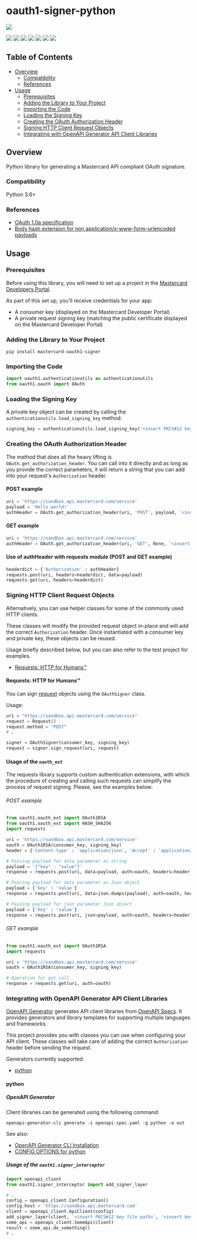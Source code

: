 # oauth1-signer-python
[![](https://developer.mastercard.com/_/_/src/global/assets/svg/mcdev-logo-dark.svg)](https://developer.mastercard.com/)

[![](https://github.com/Mastercard/oauth1-signer-python/workflows/Build%20&%20Test/badge.svg)](https://github.com/Mastercard/oauth1-signer-python/actions?query=workflow%3A%22Build+%26+Test%22)
[![](https://sonarcloud.io/api/project_badges/measure?project=Mastercard_oauth1-signer-python&metric=alert_status)](https://sonarcloud.io/dashboard?id=Mastercard_oauth1-signer-python)
[![](https://sonarcloud.io/api/project_badges/measure?project=Mastercard_oauth1-signer-python&metric=coverage)](https://sonarcloud.io/dashboard?id=Mastercard_oauth1-signer-python)
[![](https://sonarcloud.io/api/project_badges/measure?project=Mastercard_oauth1-signer-python&metric=vulnerabilities)](https://sonarcloud.io/dashboard?id=Mastercard_oauth1-signer-python)
[![](https://github.com/Mastercard/oauth1-signer-python/workflows/broken%20links%3F/badge.svg)](https://github.com/Mastercard/oauth1-signer-python/actions?query=workflow%3A%22broken+links%3F%22)
[![](https://img.shields.io/pypi/v/mastercard-oauth1-signer.svg?style=flat&color=blue)](https://pypi.org/project/mastercard-oauth1-signer)
[![](https://img.shields.io/badge/license-MIT-yellow.svg)](https://github.com/Mastercard/oauth1-signer-python/blob/master/LICENSE)


## Table of Contents
- [Overview](#overview)
  * [Compatibility](#compatibility)
  * [References](#references)
- [Usage](#usage)
  * [Prerequisites](#prerequisites)
  * [Adding the Library to Your Project](#adding-the-library-to-your-project)
  * [Importing the Code](#importing-the-code)
  * [Loading the Signing Key](#loading-the-signing-key) 
  * [Creating the OAuth Authorization Header](#creating-the-oauth-authorization-header)
  * [Signing HTTP Client Request Objects](#signing-http-client-request-objects)
  * [Integrating with OpenAPI Generator API Client Libraries](#integrating-with-openapi-generator-api-client-libraries)

## Overview <a name="overview"></a>
Python library for generating a Mastercard API compliant OAuth signature.

### Compatibility <a name="compatibility"></a>
Python 3.6+

### References <a name="references"></a>
* [OAuth 1.0a specification](https://tools.ietf.org/html/rfc5849)
* [Body hash extension for non application/x-www-form-urlencoded payloads](https://tools.ietf.org/id/draft-eaton-oauth-bodyhash-00.html)

## Usage <a name="usage"></a>
### Prerequisites <a name="prerequisites"></a>
Before using this library, you will need to set up a project in the [Mastercard Developers Portal](https://developer.mastercard.com). 

As part of this set up, you'll receive credentials for your app:
* A consumer key (displayed on the Mastercard Developer Portal)
* A private request signing key (matching the public certificate displayed on the Mastercard Developer Portal)

### Adding the Library to Your Project <a name="adding-the-library-to-your-project"></a>

```
pip install mastercard-oauth1-signer
```
### Importing the Code <a name="importing-the-code"></a>

``` python
import oauth1.authenticationutils as authenticationutils
from oauth1.oauth import OAuth
```
### Loading the Signing Key <a name="loading-the-signing-key"></a>

A private key object can be created by calling the `authenticationutils.load_signing_key` method:
``` python
signing_key = authenticationutils.load_signing_key('<insert PKCS#12 key file path>', '<insert key password>')
```

### Creating the OAuth Authorization Header <a name="creating-the-oauth-authorization-header"></a>
The method that does all the heavy lifting is `OAuth.get_authorization_header`. You can call into it directly and as long as you provide the correct parameters, it will return a string that you can add into your request's `Authorization` header.

#### POST example

```python
uri = 'https://sandbox.api.mastercard.com/service'
payload = 'Hello world!'
authHeader = OAuth.get_authorization_header(uri, 'POST', payload, '<insert consumer key>', signing_key)
```

#### GET example
```python
uri = 'https://sandbox.api.mastercard.com/service'
authHeader = OAuth.get_authorization_header(uri, 'GET', None, '<insert consumer key>', signing_key)
```

#### Use of authHeader with requests module (POST and GET example)
```python
headerdict = {'Authorization' : authHeader}
requests.post(uri, headers=headerdict, data=payload)
requests.get(uri, headers=headerdict)
```

### Signing HTTP Client Request Objects <a name="signing-http-client-request-objects"></a>

Alternatively, you can use helper classes for some of the commonly used HTTP clients.

These classes will modify the provided request object in-place and will add the correct `Authorization` header. Once instantiated with a consumer key and private key, these objects can be reused. 

Usage briefly described below, but you can also refer to the test project for examples. 

+ [Requests: HTTP for Humans™](#requests)

#### Requests: HTTP for Humans™ <a name="requests"></a>

You can sign [request](https://requests.readthedocs.io/en/latest/user/quickstart#make-a-request) objects using the `OAuthSigner` class. 

Usage:
```python
uri = "https://sandbox.api.mastercard.com/service"
request = Request()
request.method = "POST"
# …

signer = OAuthSigner(consumer_key, signing_key)
request = signer.sign_request(uri, request)
```


#### Usage of the `oauth_ext`
The requests library supports custom authentication extensions, with which the procedure of creating and calling such requests can simplify the process of request signing. Please, see the examples below:

###### POST example

```python
from oauth1.oauth_ext import OAuth1RSA
from oauth1.oauth_ext import HASH_SHA256
import requests

uri = 'https://sandbox.api.mastercard.com/service'
oauth = OAuth1RSA(consumer_key, signing_key)
header = {'Content-type' : 'application/json', 'Accept' : 'application/json'}

# Passing payload for data parameter as string
payload = '{"key" : "value"}'
response = requests.post(uri, data=payload, auth=oauth, headers=header)

# Passing payload for data parameter as Json object
payload = {'key' : 'value'}
response = requests.post(uri, data=json.dumps(payload), auth=oauth, headers=header)

# Passing payload for json parameter Json object
payload = {'key' : 'value'}
response = requests.post(uri, json=payload, auth=oauth, headers=header)
```

###### GET example

```python
from oauth1.oauth_ext import OAuth1RSA
import requests

uri = 'https://sandbox.api.mastercard.com/service'
oauth = OAuth1RSA(consumer_key, signing_key)

# Operation for get call
response = requests.get(uri, auth=oauth)
```

### Integrating with OpenAPI Generator API Client Libraries <a name="integrating-with-openapi-generator-api-client-libraries"></a>

[OpenAPI Generator](https://github.com/OpenAPITools/openapi-generator) generates API client libraries from [OpenAPI Specs](https://github.com/OAI/OpenAPI-Specification). 
It provides generators and library templates for supporting multiple languages and frameworks.

This project provides you with classes you can use when configuring your API client. These classes will take care of adding the correct `Authorization` header before sending the request.

Generators currently supported:
+ [python](#python)

#### python <a name="python"></a>

##### OpenAPI Generator

Client libraries can be generated using the following command:
```shell
openapi-generator-cli generate -i openapi-spec.yaml -g python -o out
```
See also:
* [OpenAPI Generator CLI Installation](https://openapi-generator.tech/docs/installation/)
* [CONFIG OPTIONS for python](https://github.com/OpenAPITools/openapi-generator/blob/master/docs/generators/python.md)

##### Usage of the `oauth1.signer_interceptor`

```python
import openapi_client
from oauth1.signer_interceptor import add_signer_layer

# …
config = openapi_client.Configuration()
config.host = 'https://sandbox.api.mastercard.com'
client = openapi_client.ApiClient(config)
add_signer_layer(client, '<insert PKCS#12 key file path>', '<insert key password>', '<insert consumer key>')
some_api = openapi_client.SomeApi(client)
result = some_api.do_something()
# …
```
